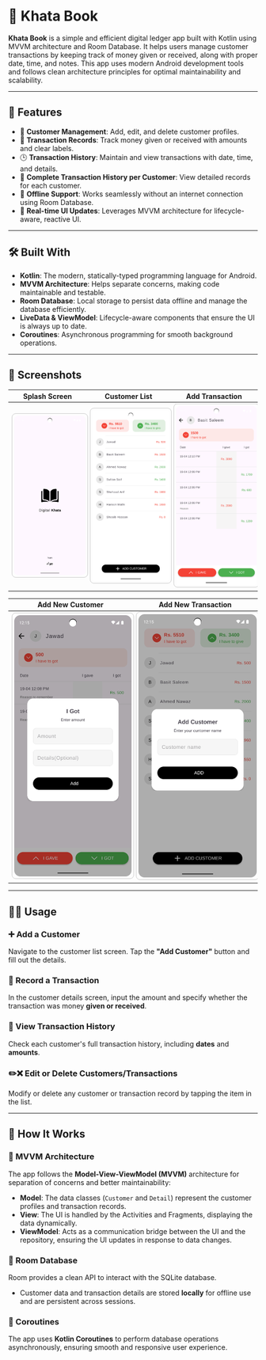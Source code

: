 # 📘 Khata Book

**Khata Book** is a simple and efficient digital ledger app built with Kotlin using MVVM architecture and Room Database. It helps users manage customer transactions by keeping track of money given or received, along with proper date, time, and notes. This app uses modern Android development tools and follows clean architecture principles for optimal maintainability and scalability.

---

## 🧰 Features

- 📇 **Customer Management**: Add, edit, and delete customer profiles.
- 💸 **Transaction Records**: Track money given or received with amounts and clear labels.
- 🕒 **Transaction History**: Maintain and view transactions with date, time, and details.
- 📅 **Complete Transaction History per Customer**: View detailed records for each customer.
- 📶 **Offline Support**: Works seamlessly without an internet connection using Room Database.
- 🔄 **Real-time UI Updates**: Leverages MVVM architecture for lifecycle-aware, reactive UI.

---

## 🛠️ Built With

- **Kotlin**: The modern, statically-typed programming language for Android.
- **MVVM Architecture**: Helps separate concerns, making code maintainable and testable.
- **Room Database**: Local storage to persist data offline and manage the database efficiently.
- **LiveData & ViewModel**: Lifecycle-aware components that ensure the UI is always up to date.
- **Coroutines**: Asynchronous programming for smooth background operations.

---

## 📱 Screenshots

| Splash Screen | Customer List | Add Transaction |
|-------------|----------------|------------------|
| <img src="app/src/main/assets/ss3.png" alt="Home Screen" width="250" style="border:1px solid #ccc; border-radius:8px; padding:4px;" /> | <img src="app/src/main/assets/ss2.png" alt="Customer List" width="250" style="border:1px solid #ccc; border-radius:8px; padding:4px;" /> | <img src="app/src/main/assets/ss1.png" alt="Add Transaction" width="250" style="border:1px solid #ccc; border-radius:8px; padding:4px;" /> |

| Add New Customer | Add New Transaction |
|------------------------|------------------------|
| <img src="app/src/main/assets/ss4.png" alt="Transaction History" width="250" style="border:1px solid #ccc; border-radius:8px; padding:4px;" /> | <img src="app/src/main/assets/ss5.png" alt="Transaction History" width="250" style="border:1px solid #ccc; border-radius:8px; padding:4px;" /> |


---

## 🧑‍💻 Usage

### ➕ Add a Customer
Navigate to the customer list screen. Tap the **"Add Customer"** button and fill out the details.

### 💸 Record a Transaction
In the customer details screen, input the amount and specify whether the transaction was money **given or received**.

### 📅 View Transaction History
Check each customer's full transaction history, including **dates** and **amounts**.

### ✏️❌ Edit or Delete Customers/Transactions
Modify or delete any customer or transaction record by tapping the item in the list.

---

## 📖 How It Works

### 🧱 MVVM Architecture
The app follows the **Model-View-ViewModel (MVVM)** architecture for separation of concerns and better maintainability:

- **Model**: The data classes (`Customer` and `Detail`) represent the customer profiles and transaction records.
- **View**: The UI is handled by the Activities and Fragments, displaying the data dynamically.
- **ViewModel**: Acts as a communication bridge between the UI and the repository, ensuring the UI updates in response to data changes.

### 💾 Room Database
Room provides a clean API to interact with the SQLite database.

- Customer data and transaction details are stored **locally** for offline use and are persistent across sessions.

### 🔄 Coroutines
The app uses **Kotlin Coroutines** to perform database operations asynchronously, ensuring smooth and responsive user experience.

